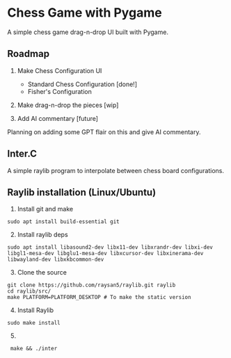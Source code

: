 # Chess Game with Pygame 

A simple chess game drag-n-drop UI built with Pygame. 

## Roadmap 
1. Make Chess Configuration UI 
    - Standard Chess Configuration [done!] 
    - Fisher's Configuration  

2. Make drag-n-drop the pieces [wip] 

3. Add AI commentary [future]

Planning on adding some GPT flair on this and give AI commentary. 

## Inter.C 

A simple raylib program to interpolate between chess board configurations. 

## Raylib installation (Linux/Ubuntu) 

1. Install git and make 
```
sudo apt install build-essential git
```

2. Install raylib deps
```
sudo apt install libasound2-dev libx11-dev libxrandr-dev libxi-dev libgl1-mesa-dev libglu1-mesa-dev libxcursor-dev libxinerama-dev libwayland-dev libxkbcommon-dev
```

3. Clone the source 
```
git clone https://github.com/raysan5/raylib.git raylib
cd raylib/src/
make PLATFORM=PLATFORM_DESKTOP # To make the static version
```

4. Install Raylib 
```
sudo make install 
```

5. 
```
 make && ./inter
```